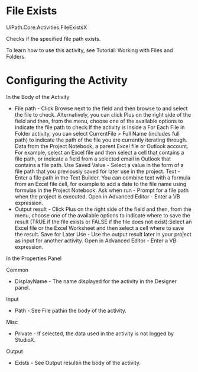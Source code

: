 ﻿# File Exists

UiPath.Core.Activities.FileExistsX

Checks if the specified file path exists.

To learn how to use this activity, see Tutorial: Working with Files and Folders.

# Configuring the Activity

In the Body of the Activity

* File path - Click Browse next to the field and then browse to and select the file to check. Alternatively, you can click Plus on the right side of the field and then, from the menu, choose one of the available options to indicate the file path to check:If the activity is inside a For Each File in Folder activity, you can select CurrentFile > Full Name (includes full path) to indicate the path of the file you are currently iterating through. Data from the Project Notebook, a parent Excel file or Outlook account. For example, select an Excel file and then select a cell that contains a file path, or indicate a field from a selected email in Outlook that contains a file path. Use Saved Value - Select a value in the form of a file path that you previously saved for later use in the project. Text - Enter a file path in the Text Builder. You can combine text with a formula from an Excel file cell, for example to add a date to the file name using formulas in the Project Notebook. Ask when run - Prompt for a file path when the project is executed. Open in Advanced Editor - Enter a VB expression.
* Output result - Click Plus on the right side of the field and then, from the menu, choose one of the available options to indicate where to save the result (TRUE if the file exists or FALSE if the file does not exist):Select an Excel file or the Excel Worksheet and then select a cell where to save the result. Save for Later Use - Use the output result later in your project as input for another activity. Open in Advanced Editor - Enter a VB expression.

In the Properties Panel

Common

* DisplayName - The name displayed for the activity in the Designer panel.

Input

* Path - See File pathin the body of the activity.

Misc

* Private - If selected, the data used in the activity is not logged by StudioX.

Output

* Exists - See Output resultin the body of the activity.
